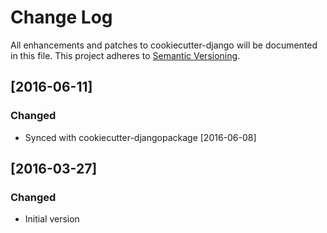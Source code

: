 # Change Log
All enhancements and patches to cookiecutter-django will be documented in this file.
This project adheres to [Semantic Versioning](http://semver.org/).

## [2016-06-11]
### Changed
- Synced with cookiecutter-djangopackage [2016-06-08]

## [2016-03-27]
### Changed
- Initial version
